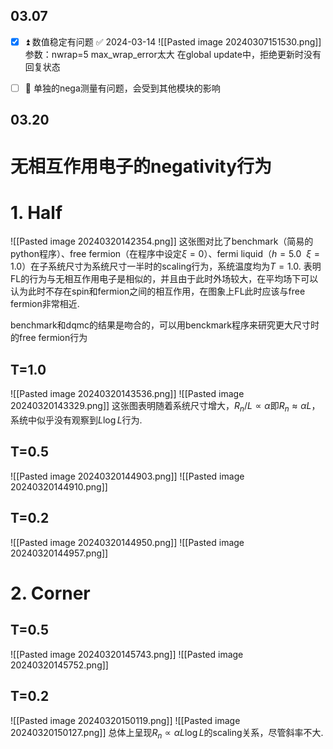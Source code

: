 ## 03.07
- [x] ⏫ 数值稳定有问题 ✅ 2024-03-14
![[Pasted image 20240307151530.png]]
参数：nwrap=5
max_wrap_error太大
在global update中，拒绝更新时没有回复状态

- [ ] 🔼 单独的nega测量有问题，会受到其他模块的影响


## 03.20
# 无相互作用电子的negativity行为

# 1. Half
![[Pasted image 20240320142354.png]]
这张图对比了benchmark（简易的python程序）、free fermion（在程序中设定$\xi=0$）、fermi liquid（$h=5.0 \ \ \xi=1.0$）在子系统尺寸为系统尺寸一半时的scaling行为，系统温度均为$T = 1.0$.
表明FL的行为与无相互作用电子是相似的，并且由于此时外场较大，在平均场下可以认为此时不存在spin和fermion之间的相互作用，在图象上FL此时应该与free fermion非常相近.

benchmark和dqmc的结果是吻合的，可以用benckmark程序来研究更大尺寸时的free fermion行为

## T=1.0
![[Pasted image 20240320143536.png]]
![[Pasted image 20240320143329.png]]
这张图表明随着系统尺寸增大，$R_n / L \propto \alpha$即$R_n \approx \alpha L$，系统中似乎没有观察到$L \log L$行为.

## T=0.5
![[Pasted image 20240320144903.png]]
![[Pasted image 20240320144910.png]]

## T=0.2
![[Pasted image 20240320144950.png]]
![[Pasted image 20240320144957.png]]



# 2. Corner
## T=0.5
![[Pasted image 20240320145743.png]]
![[Pasted image 20240320145752.png]]
## T=0.2
![[Pasted image 20240320150119.png]]
![[Pasted image 20240320150127.png]]
总体上呈现$R_n \propto \alpha L \log L$的scaling关系，尽管斜率不大.


